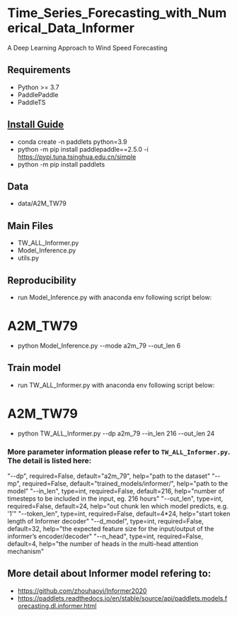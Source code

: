 
# Time_Series_Forecasting_with_Numerical_Data_Informer
A Deep Learning Approach to Wind Speed Forecasting

## Requirements
- Python >= 3.7
- PaddlePaddle
- PaddleTS

## [Install Guide](https://paddlets.readthedocs.io/en/stable/source/installation/overview.html)

- conda create -n paddlets python=3.9
- python -m pip install paddlepaddle==2.5.0 -i https://pypi.tuna.tsinghua.edu.cn/simple
- python -m pip install paddlets

## Data
- data/A2M_TW79

## Main Files
- TW_ALL_Informer.py
- Model_Inference.py
- utils.py

## Reproducibility
- run Model_Inference.py with anaconda env following script below:
# A2M_TW79
- python Model_Inference.py --mode a2m_79 --out_len 6

## Train model
- run TW_ALL_Informer.py with anaconda env following script below:
# A2M_TW79
- python TW_ALL_Informer.py --dp a2m_79 --in_len 216 --out_len 24

### More parameter information please refer to `TW_ALL_Informer.py`. The detail is listed here:
"--dp", required=False, default="a2m_79", help="path to the dataset"
"--mp", required=False, default="trained_models/informer/", help="path to the model"
"--in_len", type=int, required=False, default=216, help="number of timesteps to be included in the input, eg. 216 hours"
"--out_len", type=int, required=False, default=24, help="out chunk len which model predicts, e.g. '1'"
"--token_len", type=int, required=False, default=4*24, help="start token length of Informer decoder"
"--d_model", type=int, required=False, default=32, help="the expected feature size for the input/output of the informer’s encoder/decoder"
"--n_head", type=int, required=False, default=4, help="the number of heads in the multi-head attention mechanism"

## More detail about Informer model refering to:
- https://github.com/zhouhaoyi/Informer2020
- https://paddlets.readthedocs.io/en/stable/source/api/paddlets.models.forecasting.dl.informer.html


